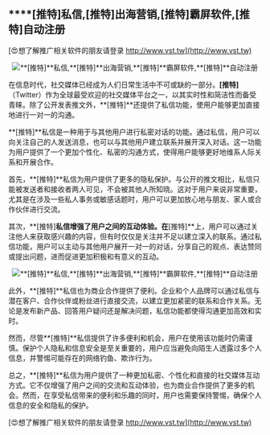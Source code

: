 ## ****[推特]**私信,**[推特]**出海营销,**[推特]**霸屏软件,**[推特]**自动注册**

[😍想了解推广相关软件的朋友请登录 http://www.vst.tw](http://www.vst.tw)

 <center><img src="https://vst.tw/MP4/tuiguang/png/6.png" alt="**[推特]**私信,**[推特]**出海营销,**[推特]**霸屏软件,**[推特]**自动注册"></center>

在信息时代，社交媒体已经成为人们日常生活中不可或缺的一部分。**[推特]**（Twitter）作为全球最受欢迎的社交媒体平台之一，以其实时性和简洁性而备受青睐。除了公开发表推文外，**[推特]**还提供了私信功能，使用户能够更加直接地进行一对一的沟通。

**[推特]**私信是一种用于与其他用户进行私密对话的功能。通过私信，用户可以向关注自己的人发送消息，也可以与其他用户建立联系并展开深入对话。这一功能为用户提供了一个更加个性化、私密的沟通方式，使得用户能够更好地维系人际关系和开展合作。

首先，**[推特]**私信为用户提供了更多的隐私保护。与公开的推文相比，私信只能被发送者和接收者两人可见，不会被其他人所知晓。这对于用户来说非常重要，尤其是在涉及一些私人事务或敏感话题时，用户可以更加放心地与朋友、家人或合作伙伴进行交流。

其次，**[推特]**私信增强了用户之间的互动体验。在**[推特]**上，用户可以通过关注他人来获取感兴趣的内容，但有时仅仅是关注并不足以建立深入的联系。通过私信功能，用户可以主动与其他用户展开一对一的对话，分享自己的观点、表达赞同或提出问题，进而促进更加积极和有意义的互动。

 <center><img src="https://vst.tw/MP4/tuiguang/png/8.png" alt="**[推特]**私信,**[推特]**出海营销,**[推特]**霸屏软件,**[推特]**自动注册"></center>

此外，**[推特]**私信也为商业合作提供了便利。企业和个人品牌可以通过私信与潜在客户、合作伙伴或粉丝进行直接交流，以建立更加紧密的联系和合作关系。无论是发布新产品、回答用户疑问还是解决问题，私信功能都使得沟通更加高效和实时。

然而，尽管**[推特]**私信提供了许多便利和机会，用户在使用该功能时仍需谨慎。保护个人隐私和信息安全是至关重要的，用户应当避免向陌生人透露过多个人信息，并警惕可能存在的网络钓鱼、欺诈行为。

总之，**[推特]**私信为用户提供了一种更加私密、个性化和直接的社交媒体互动方式。它不仅增强了用户之间的交流和互动体验，也为商业合作提供了更多的机会。然而，在享受私信带来的便利和乐趣的同时，用户也需要保持警惕，确保个人信息的安全和隐私的保护。

[😍想了解推广相关软件的朋友请登录 http://www.vst.tw](http://www.vst.tw)



